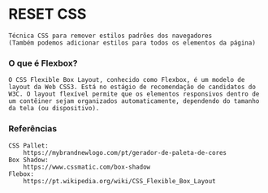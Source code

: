 # RESET CSS
    Técnica CSS para remover estilos padrões dos navegadores
    (Também podemos adicionar estilos para todos os elementos da página)


### O que é Flexbox?
    O CSS Flexible Box Layout, conhecido como Flexbox, é um modelo de layout da Web CSS3. Está no estágio de recomendação de candidatos do W3C. O layout flexível permite que os elementos responsivos dentro de um contêiner sejam organizados automaticamente, dependendo do tamanho da tela (ou dispositivo).
    
### Referências
    CSS Pallet:
        https://mybrandnewlogo.com/pt/gerador-de-paleta-de-cores
    Box Shadow:
        https://www.cssmatic.com/box-shadow
    Flebox:
        https://pt.wikipedia.org/wiki/CSS_Flexible_Box_Layout